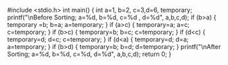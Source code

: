 #include <stdio.h>
int main() {
    int a=1, b=2, c=3,d=6, temporary;
    printf("\nBefore Sorting; a=%d, b=%d, c=%d , d=%d", a,b,c,d);
    if (b>a) {
        temporary =b; b=a; a=temporary;
    }
    if (a>c) {
        temporary=a; a=c; c=temporary;
    }
    if (b>c) {
        temporary=b; b=c; c=temporary;
    }
    if (d<c) {
        temporary=d; d=c; c=temporary;
    }
    if (d<a) {
        temporary=d; d=a; a=temporary;
    }
    if (b>d) {
        temporary=b; b=d; d=temporary;
    }
    printf("\nAfter Sorting; a=%d, b=%d, c=%d, d=%d", a,b,c,d);
    return 0;
}
